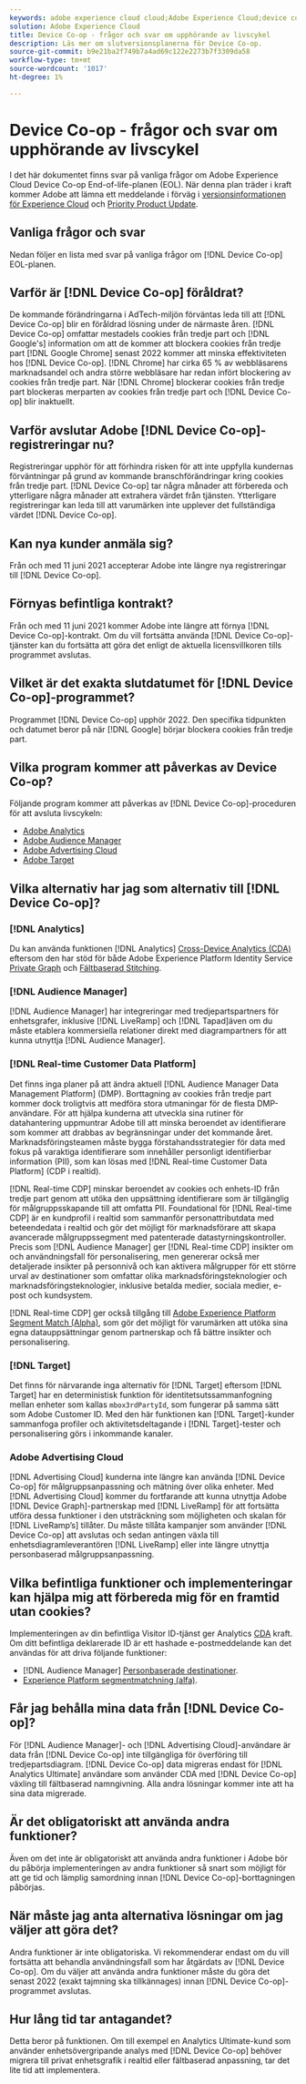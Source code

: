 ```yaml
---
keywords: adobe experience cloud cloud;Adobe Experience Cloud;device co-op;Device Co-op;end of life
solution: Adobe Experience Cloud
title: Device Co-op - frågor och svar om upphörande av livscykel
description: Läs mer om slutversionsplanerna för Device Co-op.
source-git-commit: b9e21ba2f749b7a4ad69c122e2273b7f3309da58
workflow-type: tm+mt
source-wordcount: '1017'
ht-degree: 1%

---
```


# Device Co-op - frågor och svar om upphörande av livscykel

I det här dokumentet finns svar på vanliga frågor om Adobe Experience Cloud Device Co-op End-of-life-planen (EOL). När denna plan träder i kraft kommer Adobe att lämna ett meddelande i förväg i [versionsinformationen för Experience Cloud](https://experienceleague.adobe.com/docs/release-notes/experience-cloud/current.html) och [Priority Product Update](https://www.adobe.com/subscription/priority-product-update.html).

## Vanliga frågor och svar 

Nedan följer en lista med svar på vanliga frågor om [!DNL Device Co-op] EOL-planen.

## Varför är [!DNL Device Co-op] föråldrat?

De kommande förändringarna i AdTech-miljön förväntas leda till att [!DNL Device Co-op] blir en föråldrad lösning under de närmaste åren. [!DNL Device Co-op] omfattar mestadels cookies från tredje part och  [!DNL Google's] information om att de kommer att blockera cookies från tredje part  [!DNL Google Chrome] senast 2022 kommer att minska effektiviteten hos  [!DNL Device Co-op]. [!DNL Chrome] har cirka 65 % av webbläsarens marknadsandel och andra större webbläsare har redan infört blockering av cookies från tredje part. När [!DNL Chrome] blockerar cookies från tredje part blockeras merparten av cookies från tredje part och [!DNL Device Co-op] blir inaktuellt.

## Varför avslutar Adobe [!DNL Device Co-op]-registreringar nu?

Registreringar upphör för att förhindra risken för att inte uppfylla kundernas förväntningar på grund av kommande branschförändringar kring cookies från tredje part. [!DNL Device Co-op] tar några månader att förbereda och ytterligare några månader att extrahera värdet från tjänsten. Ytterligare registreringar kan leda till att varumärken inte upplever det fullständiga värdet [!DNL Device Co-op].

## Kan nya kunder anmäla sig?

Från och med 11 juni 2021 accepterar Adobe inte längre nya registreringar till [!DNL Device Co-op].

## Förnyas befintliga kontrakt?

Från och med 11 juni 2021 kommer Adobe inte längre att förnya [!DNL Device Co-op]-kontrakt. Om du vill fortsätta använda [!DNL Device Co-op]-tjänster kan du fortsätta att göra det enligt de aktuella licensvillkoren tills programmet avslutas.

## Vilket är det exakta slutdatumet för [!DNL Device Co-op]-programmet?

Programmet [!DNL Device Co-op] upphör 2022. Den specifika tidpunkten och datumet beror på när [!DNL Google] börjar blockera cookies från tredje part.

## Vilka program kommer att påverkas av Device Co-op?

Följande program kommer att påverkas av [!DNL Device Co-op]-proceduren för att avsluta livscykeln:

- [Adobe Analytics](https://experienceleague.adobe.com/docs/analytics.html?lang=en)
- [Adobe Audience Manager](https://experienceleague.adobe.com/docs/audience-manager/user-guide/overview/aam-overview.html?lang=en)
- [Adobe Advertising Cloud](https://experienceleague.adobe.com/docs/advertising-cloud.html?lang=en)
- [Adobe Target](https://experienceleague.adobe.com/docs/target/using/introduction/intro.html?lang=en)

## Vilka alternativ har jag som alternativ till [!DNL Device Co-op]?

### [!DNL Analytics]

Du kan använda funktionen [!DNL Analytics] [Cross-Device Analytics (CDA)](https://experienceleague.adobe.com/docs/analytics/components/cda/overview.html) eftersom den har stöd för både Adobe Experience Platform Identity Service [Private Graph](https://experienceleague.adobe.com/docs/analytics/components/cda/device-graph.html?lang=en) och [Fältbaserad Stitching](https://experienceleague.adobe.com/docs/analytics/components/cda/field-based-stitching.html?lang=en).

### [!DNL Audience Manager]

[!DNL Audience Manager] har integreringar med tredjepartspartners för enhetsgrafer, inklusive  [!DNL LiveRamp] och  [!DNL Tapad]även om du måste etablera kommersiella relationer direkt med diagrampartners för att kunna utnyttja  [!DNL Audience Manager].

### [!DNL Real-time Customer Data Platform]

Det finns inga planer på att ändra aktuell [!DNL Audience Manager Data Management Platform] (DMP). Borttagning av cookies från tredje part kommer dock troligtvis att medföra stora utmaningar för de flesta DMP-användare. För att hjälpa kunderna att utveckla sina rutiner för datahantering uppmuntrar Adobe till att minska beroendet av identifierare som kommer att drabbas av begränsningar under det kommande året. Marknadsföringsteamen måste bygga förstahandsstrategier för data med fokus på varaktiga identifierare som innehåller personligt identifierbar information (PII), som kan lösas med [!DNL Real-time Customer Data Platform] (CDP i realtid).

[!DNL Real-time CDP] minskar beroendet av cookies och enhets-ID från tredje part genom att utöka den uppsättning identifierare som är tillgänglig för målgruppsskapande till att omfatta PII. Foundational för [!DNL Real-time CDP] är en kundprofil i realtid som sammanför personattributdata med beteendedata i realtid och gör det möjligt för marknadsförare att skapa avancerade målgruppssegment med patenterade datastyrningskontroller. Precis som [!DNL Audience Manager] ger [!DNL Real-time CDP] insikter om och användningsfall för personalisering, men genererar också mer detaljerade insikter på personnivå och kan aktivera målgrupper för ett större urval av destinationer som omfattar olika marknadsföringsteknologier och marknadsföringsteknologier, inklusive betalda medier, sociala medier, e-post och kundsystem.

[!DNL Real-time CDP] ger också tillgång till  [Adobe Experience Platform Segment Match (Alpha)](https://experienceleague.adobe.com/docs/experience-platform/segmentation/ui/segment-match.html?lang=en), som gör det möjligt för varumärken att utöka sina egna datauppsättningar genom partnerskap och få bättre insikter och personalisering.

### [!DNL Target]

Det finns för närvarande inga alternativ för [!DNL Target] eftersom [!DNL Target] har en deterministisk funktion för identitetsutssammanfogning mellan enheter som kallas `mbox3rdPartyId`, som fungerar på samma sätt som Adobe Customer ID. Med den här funktionen kan [!DNL Target]-kunder sammanfoga profiler och aktivitetsdeltagande i [!DNL Target]-tester och personalisering görs i inkommande kanaler.

### Adobe Advertising Cloud

[!DNL Advertising Cloud] kunderna inte längre kan använda  [!DNL Device Co-op] för målgruppsanpassning och mätning över olika enheter. Med [!DNL Advertising Cloud] kommer du fortfarande att kunna utnyttja Adobe [!DNL Device Graph]-partnerskap med [!DNL LiveRamp] för att fortsätta utföra dessa funktioner i den utsträckning som möjligheten och skalan för [!DNL LiveRamp’s] tillåter. Du måste tillåta kampanjer som använder [!DNL Device Co-op] att avslutas och sedan antingen växla till enhetsdiagramleverantören [!DNL LiveRamp] eller inte längre utnyttja personbaserad målgruppsanpassning.

## Vilka befintliga funktioner och implementeringar kan hjälpa mig att förbereda mig för en framtid utan cookies?

Implementeringen av din befintliga Visitor ID-tjänst ger Analytics [CDA](https://experienceleague.adobe.com/docs/analytics/components/cda/overview.html) kraft. Om ditt befintliga deklarerade ID är ett hashade e-postmeddelande kan det användas för att driva följande funktioner:

- [!DNL Audience Manager] [Personbaserade destinationer](https://experienceleague.adobe.com/docs/audience-manager/user-guide/features/destinations/people-based/people-based-destinations-overview.html).
- [Experience Platform segmentmatchning (alfa)](https://experienceleague.adobe.com/docs/experience-platform/segmentation/ui/segment-match.html?lang=en).

## Får jag behålla mina data från [!DNL Device Co-op]?

För [!DNL Audience Manager]- och [!DNL Advertising Cloud]-användare är data från [!DNL Device Co-op] inte tillgängliga för överföring till tredjepartsdiagram. [!DNL Device Co-op] data migreras endast för  [!DNL Analytics Ultimate] användare som använder CDA med  [!DNL Device Co-op] växling till fältbaserad namngivning. Alla andra lösningar kommer inte att ha sina data migrerade.

## Är det obligatoriskt att använda andra funktioner?

Även om det inte är obligatoriskt att använda andra funktioner i Adobe bör du påbörja implementeringen av andra funktioner så snart som möjligt för att ge tid och lämplig samordning innan [!DNL Device Co-op]-borttagningen påbörjas.

## När måste jag anta alternativa lösningar om jag väljer att göra det?

Andra funktioner är inte obligatoriska. Vi rekommenderar endast om du vill fortsätta att behandla användningsfall som har åtgärdats av [!DNL Device Co-op]. Om du väljer att använda andra funktioner måste du göra det senast 2022 (exakt tajmning ska tillkännages) innan [!DNL Device Co-op]-programmet avslutas.

## Hur lång tid tar antagandet?

Detta beror på funktionen. Om till exempel en Analytics Ultimate-kund som använder enhetsövergripande analys med [!DNL Device Co-op] behöver migrera till privat enhetsgrafik i realtid eller fältbaserad anpassning, tar det lite tid att implementera.